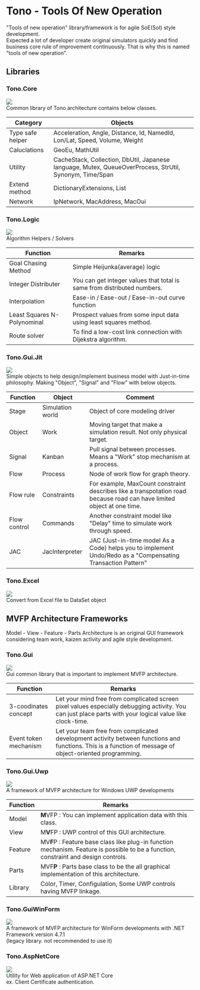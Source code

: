 # Tono - Tools Of New Operation

"Tools of new operation" library/framework is for agile SoE(SoI) style development.   
Expected a lot of developer create original simulators quickly and find business core rule of improvement continuously. That is why this is named "tools of new operation".

## Libraries

### Tono.Core
![](https://aqtono.com/tomarika/tono/TonoCoreIcon.png)  
Common library of Tono architecture contains below classes.

Category|Objects
-|-
Type safe helper|Acceleration, Angle, Distance, Id, NamedId, Lon/Lat, Speed, Volume, Weight
Caluclations|GeoEu, MathUtil
Utility|CacheStack, Collection, DbUtil, Japanese language, Mutex, QueueOverProcess, StrUtil, Synonym, Time/Span
Extend method|DictionaryExtensions, List
Network|IpNetwork, MacAddress, MacOui

### Tono.Logic
![](https://aqtono.com/tomarika/tono/TonoLogicIcon.png)  
Algorithm Helpers / Solvers

Function|Remarks
-|-
Goal Chasing Method|Simple Heijunka(average) logic
Integer Distributer|You can get integer values that total is same from distributed numbers.
Interpolation|Ease-in / Ease-out / Ease-in-out curve function
Least Squares N-Polynominal|Prospect values from some input data using least squares method.
Route solver|To find a low-cost link connection with Dijekstra algorithm.

### Tono.Gui.Jit
![](https://aqtono.com/tomarika/tono/TonoJitIcon.png)  
Simple objects to help design/implement business model with Just-in-time philosophy. Making "Object", "Signal" and "Flow" with below objects.

Function|Object|Comment
-|-|-
Stage|Simulation world|Object of core modeling driver
Object|Work|Moving target that make a simulation result. Not only physical target.
Signal|Kanban|Pull signal between processes. Means a "Work" stop mechanism at a process.
Flow|Process|Node of work flow for graph theory.
Flow rule|Constraints|For example, MaxCount constraint describes like a transpotation road because road can have limited object at one time.
Flow control|Commands|Another constraint model like "Delay" time to simulate work through speed.
JAC|JacInterpreter|JAC (Just-in-time model As a Code) helps you to implement Undo/Redo as a "Compensating Transaction Pattern"

### Tono.Excel
![](https://aqtono.com/tomarika/tono/TonoExcelIcon.png)  
Convert from Excel file to DataSet object


## MVFP Architecture Frameworks
Model - View - Feature - Parts Architecture is an original GUI framework considering team work, kaizen activity and agile style development.

### Tono.Gui
![](https://aqtono.com/tomarika/tono/TonoGuiIcon.png)  
Gui common library that is important to implement MVFP architecture.

Function|Remarks
-|-
3-coodinates concept|Let your mind free from complicated screen pixel values especially debugging activity. You can just place parts with your logical value like clock-time.
Event token  mechanism|Let your team free from complicated development activity between functions and functions. This is a function of message of object-oriented programming.

### Tono.Gui.Uwp
![](https://aqtono.com/tomarika/tono/TonoGuiUwpIcon.png)  
A framework of MVFP architecture for Windows UWP developments

Function|Remarks
-|-
Model|**M**VFP : You can implement application data with this class.
View|M**V**FP : UWP control of this GUI architecture.
Feature|MV**F**P : Feature base class like plug-in function mechanism. Feature is possible to be a function, constraint and design controls.
Parts|MVF**P** : Parts base class to be the all graphical implementation of this architecture.
Library|Color, Timer, Configulation, Some UWP controls having MVFP linkage.

### Tono.GuiWinForm
![](https://aqtono.com/tomarika/tono/TonoGuiWinFormIcon.png)  
A framework of MVFP architecture for WinForm developments with .NET Framework version 4.7.1  
(legacy library. not recommended to use it)

### Tono.AspNetCore
![](https://aqtono.com/tomarika/tono/TonoAspNetCoreIcon.png)  
Utility for Web application of ASP.NET Core   
ex. Client Certificate authentication.



